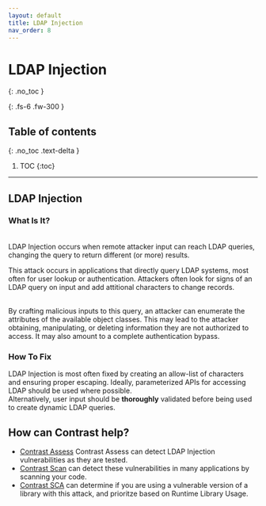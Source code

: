 ```yaml
---
layout: default
title: LDAP Injection
nav_order: 8
---
```


# LDAP Injection
{: .no_toc }

{: .fs-6 .fw-300 }

## Table of contents
{: .no_toc .text-delta }

1. TOC
{:toc}

---

## LDAP Injection

### What Is It? 
<br/>
LDAP Injection occurs when remote attacker input can reach LDAP queries, changing the query to return different (or more) results. 

This attack occurs in applications that directly query LDAP systems, most often for user lookup or authentication. 
Attackers often look for signs of an LDAP query on input and add attitional characters to change records. 
<br/>
<br/> 

By crafting malicious inputs to this query, an attacker can enumerate the attributes of the available object classes. This may lead to the attacker obtaining, manipulating, or deleting information they are not authorized to access. It may also amount to a complete authentication bypass.



### How To Fix 


LDAP Injection is most often fixed by creating an allow-list of characters and ensuring proper escaping. Ideally, parameterized APIs for accessing LDAP should be used where possible. 
<br/>
Alternatively, user input should be **thoroughly** validated before being used to create dynamic LDAP queries. 


## How can Contrast help?

- [Contrast Assess](https://www.contrastsecurity.com/contrast-assess) Contrast Assess can detect LDAP Injection vulnerabilities as they are tested. 
- [Contrast Scan](https://www.contrastsecurity.com/contrast-scan) can detect these vulnerabilities in many applications by scanning your code.
- [Contrast SCA](https://www.contrastsecurity.com/contrast-sca) can determine if you are using a vulnerable version of a library with this attack, and prioritze based on Runtime Library Usage.
